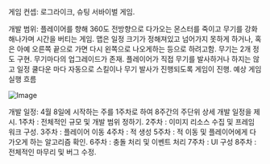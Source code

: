 게임 컨셉: 로그라이크, 슈팅 서바이벌 게임.

개발 범위: 플레이어를 향해 360도 전방향으로 다가오는 몬스터를 죽이고 무기를 강화해나가며 시간을 버티는 게임.
맵은 일정 크기가 정해져있고 넘어가지 못하게 하거나, 혹은 아예 오른쪽 끝으로 가면 다시 왼쪽으로 나오게하는 등으로 하려고함.
무기는 2개 정도 구현. 무기마다의 업그레이드가 존재.
플레이어가 직접 무기를 발사하거나 하지는 않고 일정 쿨다운 마다 자동으로 스킬이나 무기 발사가 진행되도록 게임이 진행.
예상 게임 실행 흐름

![Image](https://github.com/user-attachments/assets/2d05e1a7-c883-4620-822d-2135d7c37925)

개발 일정: 4월 8일에 시작하는 주를 1주차로 하여 8주간의 주단위 상세 개발 일정을 제시.
1주차 : 전체적인 규모 및 개발 범위 정하기.
2주차 : 이미지 리소스 수집 및 프레임 워크 구성.
3주차 : 플레이어 이동
4주차 : 적 생성
5주차 : 적 이동 및 플레이어에게 다가오게 하는 알고리즘 확인.
6주차 : 충돌 처리 및 이벤트 처리
7주차 : UI 구성
8주차 : 전체적인 마무리 및 버그 수정.
